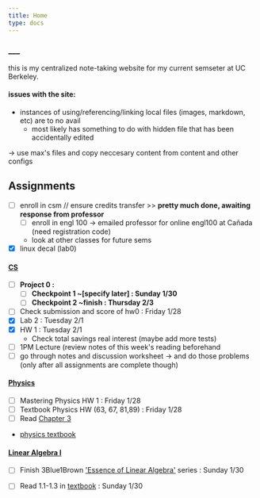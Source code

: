 ```yaml
---
title: Home
type: docs 
---
```


### ___
this is my centralized note-taking website for my current semseter at UC Berkeley. 

#### issues with the site:
-  instances of using/referencing/linking local files (images, markdown, etc) are to no avail 
    - most likely has something to do with hidden file that has been accidentally edited

 &rarr; use max's files and copy neccesary content from content and other configs

## Assignments 

- [ ] enroll in csm // ensure credits transfer >> **pretty much done, awaiting response from professor**
    - [ ] enroll in engl 100 
        &rarr; emailed professor for online engl100 at Cañada (need registration code)
    - look at other classes for future sems
- [x] linux decal (lab0) 

#### [CS](/notes/docs/cs61b/) 
- [ ] **Project 0 :**
    - [ ] **Checkpoint 1 ~[specify later] : Sunday 1/30**
    - [ ] **Checkpoint 2 ~finish : Thursday 2/3** 
- [ ] Check submission and score of hw0 : Friday 1/28
- [x] Lab 2 : Tuesday 2/1
- [x] HW 1 :  Tuesday 2/1 
    - Check total savings real interest (maybe add more tests)
- [ ] 1PM Lecture (review notes of this week's reading beforehand
- [ ] go through notes and discussion worksheet 
    &rarr; and do those problems (only after all assignments are complete though)

#### [Physics](/notes/docs/physics7a/)
- [ ]  Mastering Physics HW 1 : Friday 1/28
- [ ]  Textbook Physics HW (63, 67, 81,89) : Friday 1/28
- [ ] Read [Chapter 3](/notes/physics7a/3/) 
- [physics textbook](hugo/static/docs/physics7a/physics-textbook.pdf) 


#### [Linear Algebra I](/notes/docs/math54/) 
- [ ] Finish 3Blue1Brown ['Essence of Linear Algebra'](https://www.youtube.com/playlist?list=PLZHQObOWTQDPD3MizzM2xVFitgF8hE_ab) series : Sunday 1/30
- [ ] Read 1.1-1.3 in [textbook](Desktop/Math54/LinearAlgTxt.pdf) : Sunday 1/30

